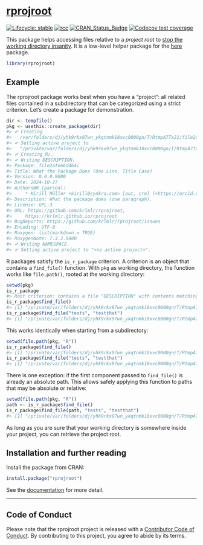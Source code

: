 
<!-- README.md and index.md are generated from README.Rmd. Please edit that file. -->

# [rprojroot](https://rprojroot.r-lib.org/)

<!-- badges: start -->

[![Lifecycle:
stable](https://img.shields.io/badge/lifecycle-stable-brightgreen.svg)](https://lifecycle.r-lib.org/articles/stages.html)
[![rcc](https://github.com/r-lib/rprojroot/workflows/rcc/badge.svg)](https://github.com/r-lib/rprojroot/actions)
[![CRAN_Status_Badge](https://www.r-pkg.org/badges/version/rprojroot)](https://cran.r-project.org/package=rprojroot)
[![Codecov test
coverage](https://codecov.io/gh/r-lib/rprojroot/branch/main/graph/badge.svg)](https://app.codecov.io/gh/r-lib/rprojroot?branch=main)
<!-- badges: end -->

This package helps accessing files relative to a *project root* to [stop
the working directory
insanity](https://gist.github.com/jennybc/362f52446fe1ebc4c49f). It is a
low-level helper package for the [here](https://here.r-lib.org/)
package.

``` r
library(rprojroot)
```

## Example

The rprojroot package works best when you have a “project”: all related
files contained in a subdirectory that can be categorized using a strict
criterion. Let’s create a package for demonstration.

``` r
dir <- tempfile()
pkg <- usethis::create_package(dir)
#> ✔ Creating
#>   /var/folders/dj/yhk9rkx97wn_ykqtnmk18xvc0000gn/T/RtmpA7TxJ1/file2afe66d464c/.
#> ✔ Setting active project to
#>   "/private/var/folders/dj/yhk9rkx97wn_ykqtnmk18xvc0000gn/T/RtmpA7TxJ1/file2afe66d464c".
#> ✔ Creating R/.
#> ✔ Writing DESCRIPTION.
#> Package: file2afe66d464c
#> Title: What the Package Does (One Line, Title Case)
#> Version: 0.0.0.9000
#> Date: 2024-10-27
#> Authors@R (parsed):
#>     * Kirill Müller <kirill@cynkra.com> [aut, cre] (<https://orcid.org/0000-0002-1416-3412>)
#> Description: What the package does (one paragraph).
#> License: GPL-3
#> URL: https://github.com/krlmlr/rprojroot,
#>     https://krlmlr.github.io/rprojroot
#> BugReports: https://github.com/krlmlr/rprojroot/issues
#> Encoding: UTF-8
#> Roxygen: list(markdown = TRUE)
#> RoxygenNote: 7.3.2.9000
#> ✔ Writing NAMESPACE.
#> ✔ Setting active project to "<no active project>".
```

R packages satisfy the `is_r_package` criterion. A criterion is an
object that contains a `find_file()` function. With `pkg` as working
directory, the function works like `file.path()`, rooted at the working
directory:

``` r
setwd(pkg)
is_r_package
#> Root criterion: contains a file "DESCRIPTION" with contents matching "^Package: "
is_r_package$find_file()
#> [1] "/private/var/folders/dj/yhk9rkx97wn_ykqtnmk18xvc0000gn/T/RtmpA7TxJ1/file2afe66d464c"
is_r_package$find_file("tests", "testthat")
#> [1] "/private/var/folders/dj/yhk9rkx97wn_ykqtnmk18xvc0000gn/T/RtmpA7TxJ1/file2afe66d464c/tests/testthat"
```

This works identically when starting from a subdirectory:

``` r
setwd(file.path(pkg, "R"))
is_r_package$find_file()
#> [1] "/private/var/folders/dj/yhk9rkx97wn_ykqtnmk18xvc0000gn/T/RtmpA7TxJ1/file2afe66d464c"
is_r_package$find_file("tests", "testthat")
#> [1] "/private/var/folders/dj/yhk9rkx97wn_ykqtnmk18xvc0000gn/T/RtmpA7TxJ1/file2afe66d464c/tests/testthat"
```

There is one exception: if the first component passed to `find_file()`
is already an absolute path. This allows safely applying this function
to paths that may be absolute or relative:

``` r
setwd(file.path(pkg, "R"))
path <- is_r_package$find_file()
is_r_package$find_file(path, "tests", "testthat")
#> [1] "/private/var/folders/dj/yhk9rkx97wn_ykqtnmk18xvc0000gn/T/RtmpA7TxJ1/file2afe66d464c/tests/testthat"
```

As long as you are sure that your working directory is somewhere inside
your project, you can retrieve the project root.

## Installation and further reading

Install the package from CRAN:

``` r
install.package("rprojroot")
```

See the
[documentation](https://rprojroot.r-lib.org/articles/rprojroot.html) for
more detail.

------------------------------------------------------------------------

## Code of Conduct

Please note that the rprojroot project is released with a [Contributor
Code of Conduct](https://rprojroot.r-lib.org/CODE_OF_CONDUCT.html). By
contributing to this project, you agree to abide by its terms.
